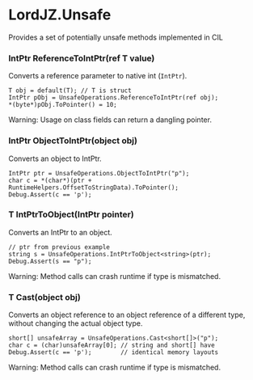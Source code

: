 # LordJZ.Unsafe
Provides a set of potentially unsafe methods implemented in CIL

### IntPtr ReferenceToIntPtr<T>(ref T value)
Converts a reference parameter to native int (`IntPtr`).
```
T obj = default(T); // T is struct
IntPtr pObj = UnsafeOperations.ReferenceToIntPtr(ref obj);
*(byte*)pObj.ToPointer() = 10;
```
Warning: Usage on class fields can return a dangling pointer.

### IntPtr ObjectToIntPtr(object obj)
Converts an object to IntPtr.
```
IntPtr ptr = UnsafeOperations.ObjectToIntPtr("p");
char c = *(char*)(ptr + RuntimeHelpers.OffsetToStringData).ToPointer();
Debug.Assert(c == 'p');
```

### T IntPtrToObject<T>(IntPtr pointer)
Converts an IntPtr to an object.
```
// ptr from previous example
string s = UnsafeOperations.IntPtrToObject<string>(ptr);
Debug.Assert(s == "p");
```
Warning: Method calls can crash runtime if type is mismatched.

### T Cast<T>(object obj)
Converts an object reference to an object reference of a different type,
without changing the actual object type.
```
short[] unsafeArray = UnsafeOperations.Cast<short[]>("p");
char c = (char)unsafeArray[0]; // string and short[] have
Debug.Assert(c == 'p');        // identical memory layouts
```
Warning: Method calls can crash runtime if type is mismatched.
